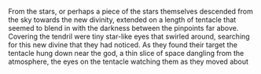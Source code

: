 From the stars, or perhaps a piece of the stars themselves descended from the sky towards the new divinity, extended on a length of tentacle that seemed to blend in with the darkness between the pinpoints far above. Covering the tendril were tiny star-like eyes that swirled around, searching for this new divine that they had noticed. As they found their target the tentacle hung down near the god, a thin slice of space dangling from the atmosphere, the eyes on the tentacle watching them as they moved about